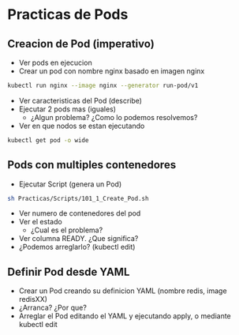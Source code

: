 # Practicas de Pods

## Creacion de Pod (imperativo)

  * Ver pods en ejecucion
  * Crear un pod con nombre nginx basado en imagen nginx

```bash
kubectl run nginx --image nginx --generator run-pod/v1
```

  * Ver caracteristicas del Pod (describe)
  * Ejecutar 2 pods mas (iguales)
    * ¿Algun problema? ¿Como lo podemos resolvemos?
  * Ver en que nodos se estan ejecutando

```bash
kubectl get pod -o wide
```

## Pods con multiples contenedores

  * Ejecutar Script (genera un Pod)

```bash
sh Practicas/Scripts/101_1_Create_Pod.sh
```

  * Ver numero de contenedores del pod
  * Ver el estado
    * ¿Cual es el problema?
  * Ver columna READY. ¿Que significa?
  * ¿Podemos arreglarlo? (kubectl edit)
 
## Definir Pod desde YAML

  * Crear un Pod creando su definicion YAML (nombre redis, image redisXX)
  * ¿Arranca? ¿Por que?
  * Arreglar el Pod editando el YAML y ejecutando apply, o mediante kubectl edit 

